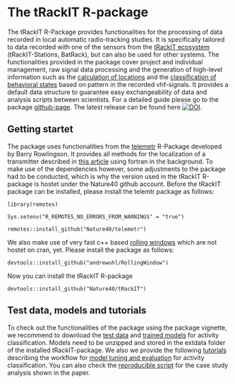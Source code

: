 # The tRackIT R-package

The tRackIT R-Package provides functionalities for the processing of data recorded in local automatic radio-tracking studies. It is specifically tailored to data recorded with one of the sensors from the [tRackIT ecosystem](https://dx.doi.org/10.18420/informatik2021-035) (tRackIT-Stations, BatRack), but can also be used for other systems. The functionalities provided in the package cover project and individual management, raw signal data processing and the generation of high-level information such as the [calculation of locations]( https://doi.org/10.1111/2041-210X.13294) and the [classification of behavioral states](https://doi.org/10.1101/2022.03.22.485147)  based on pattern in the recorded vhf-signals. It provides a default data structure to guarantee easy exchangeability of data and analysis scripts between scientists. For a detailed guide please go to the package [github-page](https://nature40.github.io/tRackIT/). The latest release can be found here [![DOI](https://zenodo.org/badge/519220457.svg)](https://zenodo.org/badge/latestdoi/519220457).


## Getting startet

The package uses functionalities from the [telemetr](https://github.com/barryrowlingson/telemetr) R-Package developed by Barry Rowlingson. It provides all methods for the localization of a transmitter described in [this article](https://doi.org/10.2307/1268030) using fortran in the background. To make use of the dependencies however, some adjustments to the package had to be conducted, which is why the version used in the tRackIT R-package is hostet under the Nature40 github account. Before the tRackIT package can be installed, please install the telemtr package as follows:

```
library(remotes)

Sys.setenv("R_REMOTES_NO_ERRORS_FROM_WARNINGS" = "true")

remotes::install_github("Nature40/telemetr")
```

We also make use of very fast c++ based [rolling windows](https://github.com/andrewuhl/RollingWindow) which are not hostet on cran, yet. Please install the package as follows:

```
devtools::install_github("andrewuhl/RollingWindow")
```


Now you can install the tRackIT R-package

```
devtools::install_github("Nature40/tRackIT")

```

## Test data, models and tutorials

To check out the functionalities of the package using the package vignette, we recommend to download the [test data](https://data.uni-marburg.de/handle/dataumr/172) and [trained models]( https://doi.org/10.17192/fdr/79) for activity classification. Models need to be unzipped and stored in the extdata folder of the installed tRackIT-package. We also we provide the following [tutorials](https://github.com/Nature40/tRackIT/tree/main/rmd) describing the workflow for [model tuning and evaluation](https://nature40.github.io/tRackIT_activity_classification_model_tuning_and_evaluation/) for activity classification. You can also check the [reproducible script](https://nature40.github.io/tRackIt_activity_ecological_case_study/) for the case study analysis shown in the paper.



 


